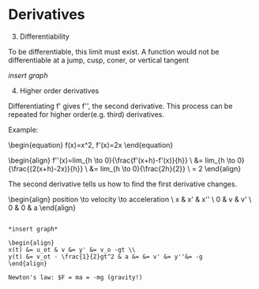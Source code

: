 # Derivatives
3. Differentiability 

To be differentiable, this limit must exist. A function would not be differentiable at a jump, cusp, coner, or vertical tangent

*insert graph*

4. Higher order derivatives

Differentiating f' gives f'', the second derivative. This process can be repeated for higher order(e.g. third) derivatives.

Example:

\begin{equation}
f(x)=x^2, f'(x)=2x
\end{equation}

\begin{align}
f''(x)=lim_{h \to 0}{\frac{f'(x+h)-f'(x)}{h}} \\
&= lim_{h \to 0}{\frac{(2(x+h)-2x)}{h}} \\
&= lim_{h \to 0}{\frac{2h}{2}} \\
= 2
\end{align}

The second derivative tells us how to find the first derivative changes.

\begin{align}
position \to velocity \to acceleration \\
x & x' & x'' \\
0 & v & v' \\
0 & 0 & a
\end{align}

```{example} Ballistic motion

*insert graph*

\begin{align}
x(t) &= u_ot & v &= y' &= v_o -gt \\
y(t) &= v_ot - \frac{1}{2}gt^2 & a &= &= v' &= y''&= -g 
\end{align}

Newton's law: $F = ma = -mg (gravity!)

